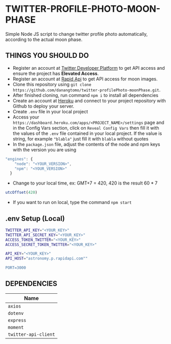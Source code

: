# TWITTER-PROFILE-PHOTO-MOON-PHASE
Simple Node JS script to change twitter profile photo automatically, according to the actual moon phase.

## THINGS YOU SHOULD DO

- Register an account at [Twitter Developer Platform](https://developer.twitter.com/) to get API access and ensure the project has **Elevated Access**.
- Register an account at [Rapid Api](https://rapidapi.com/) to get API access for moon images.
- Clone this repository using `git clone https://github.com/danangtomo/twitter-profilePhoto-moonPhase.git`.
- After finished cloning, run command `npm i` to install all dependencies
- Create an account at [Heroku](https://heroku.com/) and connect to your project repository with Github to deploy your server.
- Create `.env` file in your local project
- Access your `https://dashboard.heroku.com/apps/<PROJECT_NAME>/settings` page and in the Config Vars section, click on `Reveal Config Vars` then fill it with the values of the `.env` file contained in your local project. If the value is string, for example `"blabla"` just fill it with `blabla` without quotes
- In the `package.json` file, adjust the contents of the node and npm keys with the version you are using
```javascript
"engines": {
    "node": "<YOUR_VERSION>",
    "npm": "<YOUR_VERSION>"
  }
```
- Change to your local time, ex: GMT+7 = 420, 420 is the result 60 * 7
```javascript
utcOffset(420)
```
- If you want to run on local, type the command `npm start`

## .env Setup (Local)
```sh
TWITTER_API_KEY="<YOUR_KEY>"
TWITTER_API_SECRET_KEY="<YOUR_KEY>"
ACCESS_TOKEN_TWITTER="<YOUR_KEY>"
ACCESS_SECRET_TOKEN_TWITTER="<YOUR_KEY>"

API_KEY="<YOUR_KEY>"
API_HOST="astronomy.p.rapidapi.com""

PORT=3000
```

## DEPENDENCIES

| Name |
|---|
| `axios` |
| `dotenv` | 
| `express` | 
| `moment` | 
| `twitter-api-client` | 